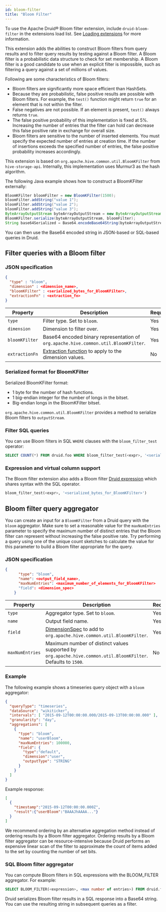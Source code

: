 ```yaml
---
id: bloom-filter
title: "Bloom Filter"
---
```


<!--
  ~ Licensed to the Apache Software Foundation (ASF) under one
  ~ or more contributor license agreements.  See the NOTICE file
  ~ distributed with this work for additional information
  ~ regarding copyright ownership.  The ASF licenses this file
  ~ to you under the Apache License, Version 2.0 (the
  ~ "License"); you may not use this file except in compliance
  ~ with the License.  You may obtain a copy of the License at
  ~
  ~   http://www.apache.org/licenses/LICENSE-2.0
  ~
  ~ Unless required by applicable law or agreed to in writing,
  ~ software distributed under the License is distributed on an
  ~ "AS IS" BASIS, WITHOUT WARRANTIES OR CONDITIONS OF ANY
  ~ KIND, either express or implied.  See the License for the
  ~ specific language governing permissions and limitations
  ~ under the License.
  -->


To use the Apache Druid&circledR; Bloom filter extension, include `druid-bloom-filter` in the extensions load list. See [Loading extensions](../../configuration/extensions.md#loading-extensions) for more information.

This extension adds the abilities to construct Bloom filters from query results and to filter query results by testing
against a Bloom filter. A Bloom filter is a probabilistic data structure to check for set membership. A Bloom
filter is a good candidate to use when an explicit filter is impossible, such as filtering a query
against a set of millions of values.

Following are some characteristics of Bloom filters:

- Bloom filters are significantly more space efficient than HashSets.
- Because they are probabilistic, false positive results are possible with Bloom filters. For example, the `test()` function might return `true` for an element that is not within the filter.
- False negatives are not possible. If an element is present, `test()` always returns `true`.
- The false positive probability of this implementation is fixed at 5%. Increasing the number of entries that the filter can hold can decrease this false positive rate in exchange for overall size.
- Bloom filters are sensitive to the number of inserted elements. You must specify the expected number of entries at creation time. If the number of insertions exceeds the specified number of entries, the false positive probability increases accordingly.

This extension is based on `org.apache.hive.common.util.BloomKFilter` from `hive-storage-api`. Internally,
this implementation uses Murmur3 as the hash algorithm.

The following Java example shows how to construct a BloomKFilter externally:

```java
BloomKFilter bloomFilter = new BloomKFilter(1500);
bloomFilter.addString("value 1");
bloomFilter.addString("value 2");
bloomFilter.addString("value 3");
ByteArrayOutputStream byteArrayOutputStream = new ByteArrayOutputStream();
BloomKFilter.serialize(byteArrayOutputStream, bloomFilter);
String base64Serialized = Base64.encodeBase64String(byteArrayOutputStream.toByteArray());
```

You can then use the Base64 encoded string in JSON-based or SQL-based queries in Druid.

## Filter queries with a Bloom filter

### JSON specification

```json
{
  "type" : "bloom",
  "dimension" : <dimension_name>,
  "bloomKFilter" : <serialized_bytes_for_BloomKFilter>,
  "extractionFn" : <extraction_fn>
}
```

|Property|Description|Required|
|--------|-----------|--------|
|`type`|Filter type. Set to `bloom`.|Yes|
|`dimension`|Dimension to filter over.|Yes|
|`bloomKFilter`|Base64 encoded binary representation of `org.apache.hive.common.util.BloomKFilter`.|Yes|
|`extractionFn`|[Extraction function](../../querying/dimensionspecs.md#extraction-functions) to apply to the dimension values.|No|

### Serialized format for BloomKFilter

Serialized BloomKFilter format:

- 1 byte for the number of hash functions.
- 1 big-endian integer for the number of longs in the bitset.
- Big-endian longs in the BloomKFilter bitset.

`org.apache.hive.common.util.BloomKFilter` provides a method to serialize Bloom filters to `outputStream`.

### Filter SQL queries

You can use Bloom filters in SQL `WHERE` clauses with the `bloom_filter_test` operator:

```sql
SELECT COUNT(*) FROM druid.foo WHERE bloom_filter_test(<expr>, '<serialized_bytes_for_BloomKFilter>')
```

### Expression and virtual column support

The Bloom filter extension also adds a Bloom filter [Druid expression](../../querying/math-expr.md) which shares syntax
with the SQL operator.

```sql
bloom_filter_test(<expr>, '<serialized_bytes_for_BloomKFilter>')
```

## Bloom filter query aggregator

You can create an input for a `BloomKFilter` from a Druid query with the `bloom` aggregator. Make sure to set a reasonable value for the `maxNumEntries` parameter to specify the maximum number of distinct entries that the Bloom filter can represent without increasing the false positive rate. Try performing a query using
one of the unique count sketches to calculate the value for this parameter to build a Bloom filter appropriate for the query.

### JSON specification

```json
{
      "type": "bloom",
      "name": <output_field_name>,
      "maxNumEntries": <maximum_number_of_elements_for_BloomKFilter>
      "field": <dimension_spec>
    }
```

|Property|Description|Required|
|--------|-----------|--------|
|`type`|Aggregator type. Set to `bloom`.|Yes|
|`name`|Output field name.|Yes|
|`field`|[DimensionSpec](../../querying/dimensionspecs.md) to add to `org.apache.hive.common.util.BloomKFilter`.|Yes|
|`maxNumEntries`|Maximum number of distinct values supported by `org.apache.hive.common.util.BloomKFilter`. Defaults to `1500`.|No|

### Example

The following example shows a timeseries query object with a `bloom` aggregator:

```json
{
  "queryType": "timeseries",
  "dataSource": "wikiticker",
  "intervals": [ "2015-09-12T00:00:00.000/2015-09-13T00:00:00.000" ],
  "granularity": "day",
  "aggregations": [
    {
      "type": "bloom",
      "name": "userBloom",
      "maxNumEntries": 100000,
      "field": {
        "type":"default",
        "dimension":"user",
        "outputType": "STRING"
      }
    }
  ]
}
```

Example response:

```json
[
  {
    "timestamp":"2015-09-12T00:00:00.000Z",
    "result":{"userBloom":"BAAAJhAAAA..."}
  }
]
```

We recommend ordering by an alternative aggregation method instead of ordering results by a Bloom filter aggregator.
Ordering results by a Bloom filter aggregator can be resource-intensive because Druid performs an expensive linear scan of the filter to approximate the count of items added to the set by counting the number of set bits. 

### SQL Bloom filter aggregator

You can compute Bloom filters in SQL expressions with the BLOOM_FILTER aggregator. For example:

```sql
SELECT BLOOM_FILTER(<expression>, <max number of entries>) FROM druid.foo WHERE dim2 = 'abc'
```

Druid serializes Bloom filter results in a SQL response into a Base64 string. You can use the resulting string in subsequent queries as a filter.
